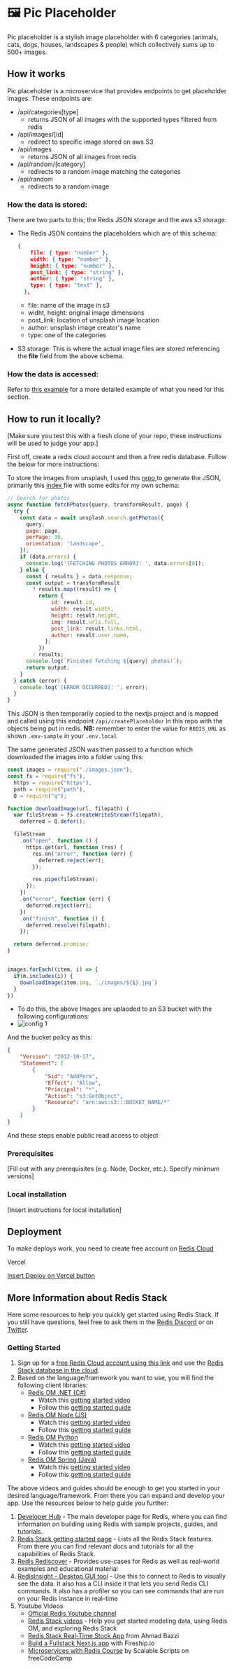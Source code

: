 # 🖼️ Pic Placeholder

Pic placeholder is a stylish image placeholder with 6 categories (animals, cats, dogs, houses, landscapes & people) which collectively sums up to 500+ images.

## How it works

Pic placeholder is a microservice that provides endpoints to get placeholder images. These endpoints are:

- /api/categories[type]
  - returns JSON of all images with the supported types filtered from redis
- /api/images/[id]
  - redirect to specific image stored on aws S3
- /api/images
  - returns JSON of all images from redis
- /api/random/[category]
  - redirects to a random image matching the categories
- /api/random
  - redirects to a random image

### How the data is stored:

There are two parts to this; the Redis JSON storage and the aws s3 storage.

- The Redis JSON contains the placeholders which are of this schema:

  ```json
  {
      file: { type: "number" },
      width: { type: "number" },
      height: { type: "number" },
      post_link: { type: "string" },
      author: { type: "string" },
      type: { type: "text" },
    },
  ```

  - file: name of the image in s3
  - widht, height: original image dimensions
  - post_link: location of unsplash image location
  - author: unsplash image creator's name
  - type: one of the categories
- S3 storage: This is where the actual image files are stored referencing the **file** field from the above schema.

### How the data is accessed:

Refer to [this example](https://github.com/redis-developer/basic-analytics-dashboard-redis-bitmaps-nodejs#how-the-data-is-accessed) for a more detailed example of what you need for this section.

## How to run it locally?

[Make sure you test this with a fresh clone of your repo, these instructions will be used to judge your app.]

First off, create a redis cloud account and then a free redis database. Follow the below for more instructions:

To store the images from unsplash, I used this [repo ](https://github.com/khwilo/unsplash-images-json)to generate the JSON, primarily this [index ](https://github.com/khwilo/unsplash-images-json/blob/main/src/index.js)file with some edits for my own schema:

```js
// Search for photos
async function fetchPhotos(query, transformResult, page) {
  try {
    const data = await unsplash.search.getPhotos({
      query,
      page: page,
      perPage: 30,
      orientation: 'landscape',
    });
    if (data.errors) {
      console.log('[FETCHING PHOTOS ERROR]: ', data.errors[0]);
    } else {
      const { results } = data.response;
      const output = transformResult
        ? results.map((result) => {
          return {
              id: result.id,
              width: result.width,
              height: result.height,
              img: result.urls.full,
              post_link: result.links.html,
              author: result.user.name,
            };
          })
        : results;
      console.log(`Finished fetching ${query} photos!`);
      return output;
    }
  } catch (error) {
    console.log('[ERROR OCCURRED]: ', error);
  }
}
```

This JSON is then temporarily copied to the nextjs project and is mapped and called using this endpoint `/api/createPlaceholder`  in this repo with the objects being put in redis. **NB:** remember to enter the value for  `REDIS_URL` as shown `.env-sample` in your `.env.local`

The same generated JSON was then passed to a function which downloaded the images into a folder using this:

```js
const images = require("./images.json");
const fs = require("fs"),
  https = require("https"),
  path = require("path"),
  Q = require("q");

function downloadImage(url, filepath) {
  var fileStream = fs.createWriteStream(filepath),
    deferred = Q.defer();

  fileStream
    .on("open", function () {
      https.get(url, function (res) {
        res.on("error", function (err) {
          deferred.reject(err);
        });

        res.pipe(fileStream);
      });
    })
    .on("error", function (err) {
      deferred.reject(err);
    })
    .on("finish", function () {
      deferred.resolve(filepath);
    });

  return deferred.promise;
}


images.forEach((item, i) => {
  if(m.includes(i)) {
    downloadImage(item.img, `./images/${i}.jpg`)
  }
})
```

- To do this, the above Images are uplaoded to an S3 bucket with the following configurations:
- ![config 1](image/README/1661560294016.png)

And the bucket policy as this:

```json
{
    "Version": "2012-10-17",
    "Statement": [
        {
            "Sid": "AddPerm",
            "Effect": "Allow",
            "Principal": "*",
            "Action": "s3:GetObject",
            "Resource": "arn:aws:s3:::BUCKET_NAME/*"
        }
    ]
}
```

And these steps enable public read access to object

### Prerequisites

[Fill out with any prerequisites (e.g. Node, Docker, etc.). Specify minimum versions]

### Local installation

[Insert instructions for local installation]

## Deployment

To make deploys work, you need to create free account on [Redis Cloud](https://redis.info/try-free-dev-to)

Vercel

[Insert Deploy on Vercel button](https://vercel.com/docs/deploy-button)

## More Information about Redis Stack

Here some resources to help you quickly get started using Redis Stack. If you still have questions, feel free to ask them in the [Redis Discord](https://discord.gg/redis) or on [Twitter](https://twitter.com/redisinc).

### Getting Started

1. Sign up for a [free Redis Cloud account using this link](https://redis.info/try-free-dev-to) and use the [Redis Stack database in the cloud](https://developer.redis.com/create/rediscloud).
2. Based on the language/framework you want to use, you will find the following client libraries:
   - [Redis OM .NET (C#)](https://github.com/redis/redis-om-dotnet)
     - Watch this [getting started video](https://www.youtube.com/watch?v=ZHPXKrJCYNA)
     - Follow this [getting started guide](https://redis.io/docs/stack/get-started/tutorials/stack-dotnet/)
   - [Redis OM Node (JS)](https://github.com/redis/redis-om-node)
     - Watch this [getting started video](https://www.youtube.com/watch?v=KUfufrwpBkM)
     - Follow this [getting started guide](https://redis.io/docs/stack/get-started/tutorials/stack-node/)
   - [Redis OM Python](https://github.com/redis/redis-om-python)
     - Watch this [getting started video](https://www.youtube.com/watch?v=PPT1FElAS84)
     - Follow this [getting started guide](https://redis.io/docs/stack/get-started/tutorials/stack-python/)
   - [Redis OM Spring (Java)](https://github.com/redis/redis-om-spring)
     - Watch this [getting started video](https://www.youtube.com/watch?v=YhQX8pHy3hk)
     - Follow this [getting started guide](https://redis.io/docs/stack/get-started/tutorials/stack-spring/)

The above videos and guides should be enough to get you started in your desired language/framework. From there you can expand and develop your app. Use the resources below to help guide you further:

1. [Developer Hub](https://redis.info/devhub) - The main developer page for Redis, where you can find information on building using Redis with sample projects, guides, and tutorials.
2. [Redis Stack getting started page](https://redis.io/docs/stack/) - Lists all the Redis Stack features. From there you can find relevant docs and tutorials for all the capabilities of Redis Stack.
3. [Redis Rediscover](https://redis.com/rediscover/) - Provides use-cases for Redis as well as real-world examples and educational material
4. [RedisInsight - Desktop GUI tool](https://redis.info/redisinsight) - Use this to connect to Redis to visually see the data. It also has a CLI inside it that lets you send Redis CLI commands. It also has a profiler so you can see commands that are run on your Redis instance in real-time
5. Youtube Videos
   - [Official Redis Youtube channel](https://redis.info/youtube)
   - [Redis Stack videos](https://www.youtube.com/watch?v=LaiQFZ5bXaM&list=PL83Wfqi-zYZFIQyTMUU6X7rPW2kVV-Ppb) - Help you get started modeling data, using Redis OM, and exploring Redis Stack
   - [Redis Stack Real-Time Stock App](https://www.youtube.com/watch?v=mUNFvyrsl8Q) from Ahmad Bazzi
   - [Build a Fullstack Next.js app](https://www.youtube.com/watch?v=DOIWQddRD5M) with Fireship.io
   - [Microservices with Redis Course](https://www.youtube.com/watch?v=Cy9fAvsXGZA) by Scalable Scripts on freeCodeCamp
